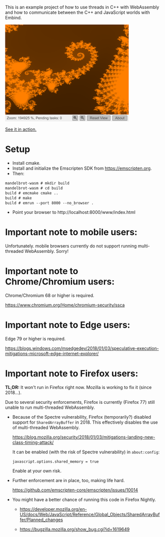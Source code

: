This is an example project of how to use threads in C++ with WebAssembly and how
to communicate between the C++ and JavaScript worlds with Embind.

![Screenshot](screenshot.png)

[See it in action.](https://pycage.github.io/shellfish/mandelbrot-wasm/www/index.html)

# Setup

* Install cmake.
* Install and initialize the Emscripten SDK from https://emscripten.org.
* Then:
```
mandelbrot-wasm # mkdir build
mandelbrot-wasm # cd build
build # emcmake cmake ..
build # make
build # emrun --port 8000 --no_browser .
```
* Point your browser to http://localhost:8000/www/index.html

# Important note to mobile users:

Unfortunately. mobile browsers currently do not support running multi-threaded WebAssembly. Sorry!

# Important note to Chrome/Chromium users:

Chrome/Chromium 68 or higher is required.

https://www.chromium.org/Home/chromium-security/ssca

# Important note to Edge users:

Edge 79 or higher is required.

https://blogs.windows.com/msedgedev/2018/01/03/speculative-execution-mitigations-microsoft-edge-internet-explorer/

# Important note to Firefox users:

**TL;DR:** It won't run in Firefox right now. Mozilla is working to fix it (since 2018...).

Due to several security enforcements, Firefox is currently (Firefox 77) still unable
to run multi-threaded WebAssembly.

* Because of the Spectre vulnerability, Firefox (temporarily?) disabled support
  for `SharedArrayBuffer` in 2018. This effectively disables the use of
  multi-threaded WebAssembly.

  https://blog.mozilla.org/security/2018/01/03/mitigations-landing-new-class-timing-attack/

  It can be enabled (with the risk of Spectre vulnerability) in `about:config`:
  ```
  javascript.options.shared_memory = true
  ```
  Enable at your own risk.

* Further enforcement are in place, too, making life hard.

  https://github.com/emscripten-core/emscripten/issues/10014

* You might have a better chance of running this code in Firefox Nightly.

  * https://developer.mozilla.org/en-US/docs/Web/JavaScript/Reference/Global_Objects/SharedArrayBuffer/Planned_changes

  * https://bugzilla.mozilla.org/show_bug.cgi?id=1619649
